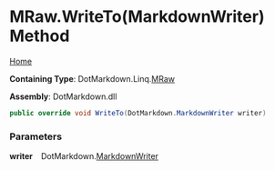 # MRaw\.WriteTo\(MarkdownWriter\) Method

[Home](../../../../README.md)

**Containing Type**: DotMarkdown\.Linq\.[MRaw](../README.md)

**Assembly**: DotMarkdown\.dll

```csharp
public override void WriteTo(DotMarkdown.MarkdownWriter writer)
```

### Parameters

**writer** &ensp; DotMarkdown\.[MarkdownWriter](../../../MarkdownWriter/README.md)